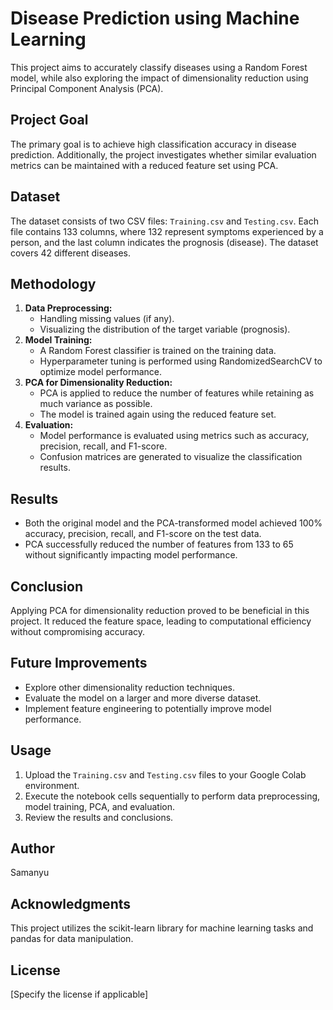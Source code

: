 # Disease Prediction using Machine Learning

This project aims to accurately classify diseases using a Random Forest model, while also exploring the impact of dimensionality reduction using Principal Component Analysis (PCA).

## Project Goal

The primary goal is to achieve high classification accuracy in disease prediction. Additionally, the project investigates whether similar evaluation metrics can be maintained with a reduced feature set using PCA.

## Dataset

The dataset consists of two CSV files: `Training.csv` and `Testing.csv`. Each file contains 133 columns, where 132 represent symptoms experienced by a person, and the last column indicates the prognosis (disease). The dataset covers 42 different diseases.

## Methodology

1. **Data Preprocessing:**
    - Handling missing values (if any).
    - Visualizing the distribution of the target variable (prognosis).
2. **Model Training:**
    - A Random Forest classifier is trained on the training data.
    - Hyperparameter tuning is performed using RandomizedSearchCV to optimize model performance.
3. **PCA for Dimensionality Reduction:**
    - PCA is applied to reduce the number of features while retaining as much variance as possible.
    - The model is trained again using the reduced feature set.
4. **Evaluation:**
    - Model performance is evaluated using metrics such as accuracy, precision, recall, and F1-score.
    - Confusion matrices are generated to visualize the classification results.

## Results

- Both the original model and the PCA-transformed model achieved 100% accuracy, precision, recall, and F1-score on the test data.
- PCA successfully reduced the number of features from 133 to 65 without significantly impacting model performance.

## Conclusion

Applying PCA for dimensionality reduction proved to be beneficial in this project. It reduced the feature space, leading to computational efficiency without compromising accuracy.

## Future Improvements

- Explore other dimensionality reduction techniques.
- Evaluate the model on a larger and more diverse dataset.
- Implement feature engineering to potentially improve model performance.

## Usage

1. Upload the `Training.csv` and `Testing.csv` files to your Google Colab environment.
2. Execute the notebook cells sequentially to perform data preprocessing, model training, PCA, and evaluation.
3. Review the results and conclusions.

## Author

Samanyu

## Acknowledgments

This project utilizes the scikit-learn library for machine learning tasks and pandas for data manipulation.

## License

[Specify the license if applicable]
